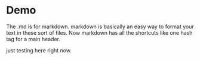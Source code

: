 # Demo
The .md is for markdown. markdown is basically an easy way to format your text in these
sort of files. Now markdown has all the shortcuts like one hash tag for a main header.

just testing here right now.
